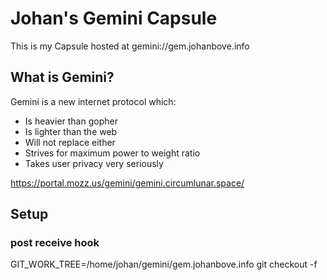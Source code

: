# Johan's Gemini Capsule

This is my Capsule hosted at gemini://gem.johanbove.info

## What is Gemini?

Gemini is a new internet protocol which:

- Is heavier than gopher
- Is lighter than the web
- Will not replace either
- Strives for maximum power to weight ratio
- Takes user privacy very seriously

<https://portal.mozz.us/gemini/gemini.circumlunar.space/>


## Setup
### post receive hook

GIT_WORK_TREE=/home/johan/gemini/gem.johanbove.info git checkout -f

